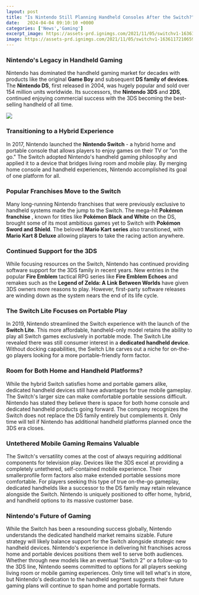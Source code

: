 ```yaml
---
layout: post
title: "Is Nintendo Still Planning Handheld Consoles After the Switch?"
date:   2024-04-04 09:10:10 +0000
categories: ['News','Gaming']
excerpt_image: https://assets-prd.ignimgs.com/2021/11/05/switchv1-1636117210659.jpg?width=1280
image: https://assets-prd.ignimgs.com/2021/11/05/switchv1-1636117210659.jpg?width=1280
---
```


### Nintendo's Legacy in Handheld Gaming
Nintendo has dominated the handheld gaming market for decades with products like the original **Game Boy** and subsequent **DS family of devices**. The **Nintendo DS**, first released in 2004, was hugely popular and sold over 154 million units worldwide. Its successors, the **Nintendo 3DS** and **2DS**, continued enjoying commercial success with the 3DS becoming the best-selling handheld of all time.

![](https://assets-prd.ignimgs.com/2021/11/05/switchv1-1636117210659.jpg?width=1280)
### Transitioning to a Hybrid Experience  
In 2017, Nintendo launched the **Nintendo Switch** - a hybrid home and portable console that allows players to enjoy games on their TV or "on the go." The Switch adopted Nintendo's handheld gaming philosophy and applied it to a device that bridges living room and mobile play. By merging home console and handheld experiences, Nintendo accomplished its goal of one platform for all.
### Popular Franchises Move to the Switch
Many long-running Nintendo franchises that were previously exclusive to handheld systems made the jump to the Switch. The mega-hit **Pokémon franchise** , known for titles like **Pokémon Black and White** on the DS, brought some of its most ambitious games yet to Switch with **Pokémon Sword and Shield**. The beloved **Mario Kart series** also transitioned, with **Mario Kart 8 Deluxe** allowing players to take the racing action anywhere.  
### Continued Support for the 3DS
While focusing resources on the Switch, Nintendo has continued providing software support for the 3DS family in recent years. New entries in the popular **Fire Emblem** tactical RPG series like **Fire Emblem Echoes** and remakes such as the **Legend of Zelda: A Link Between Worlds** have given 3DS owners more reasons to play. However, first-party software releases are winding down as the system nears the end of its life cycle.
### The Switch Lite Focuses on Portable Play
In 2019, Nintendo streamlined the Switch experience with the launch of the **Switch Lite**. This more affordable, handheld-only model retains the ability to play all Switch games exclusively in portable mode. The Switch Lite revealed there was still consumer interest in a **dedicated handheld device**. Without docking capabilities, the Switch Lite carves out a niche for on-the-go players looking for a more portable-friendly form factor. 
### Room for Both Home and Handheld Platforms?  
While the hybrid Switch satisfies home and portable gamers alike, dedicated handheld devices still have advantages for true mobile gameplay. The Switch's larger size can make comfortable portable sessions difficult. Nintendo has stated they believe there is space for both home console and dedicated handheld products going forward. The company recognizes the Switch does not replace the DS family entirely but complements it. Only time will tell if Nintendo has additional handheld platforms planned once the 3DS era closes.
### Untethered Mobile Gaming Remains Valuable
The Switch's versatility comes at the cost of always requiring additional components for television play. Devices like the 3DS excel at providing a completely untethered, self-contained mobile experience. Their smallerprofile form factors also make extended portable sessions more comfortable. For players seeking this type of true on-the-go gameplay, dedicated handhelds like a successor to the DS family may retain relevance alongside the Switch. Nintendo is uniquely positioned to offer home, hybrid, and handheld options to its massive customer base.
### Nintendo's Future of Gaming
While the Switch has been a resounding success globally, Nintendo understands the dedicated handheld market remains sizable. Future strategy will likely balance support for the Switch alongside strategic new handheld devices. Nintendo's experience in delivering hit franchises across home and portable devices positions them well to serve both audiences. Whether through new models like an eventual "Switch 2" or a follow-up to the 3DS line, Nintendo seems committed to options for all players seeking living room or mobile gaming experiences. Only time will tell what's in store, but Nintendo's dedication to the handheld segment suggests their future gaming plans will continue to span home and portable formats.